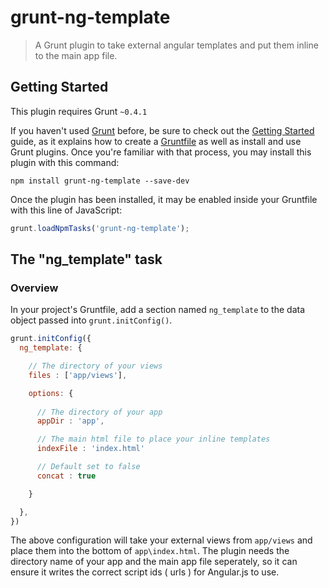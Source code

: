 # grunt-ng-template

> A Grunt plugin to take external angular templates and put them inline to the main app file.

## Getting Started
This plugin requires Grunt `~0.4.1`

If you haven't used [Grunt](http://gruntjs.com/) before, be sure to check out the [Getting Started](http://gruntjs.com/getting-started) guide, as it explains how to create a [Gruntfile](http://gruntjs.com/sample-gruntfile) as well as install and use Grunt plugins. Once you're familiar with that process, you may install this plugin with this command:

```shell
npm install grunt-ng-template --save-dev
```

Once the plugin has been installed, it may be enabled inside your Gruntfile with this line of JavaScript:

```js
grunt.loadNpmTasks('grunt-ng-template');
```

## The "ng_template" task

### Overview
In your project's Gruntfile, add a section named `ng_template` to the data object passed into `grunt.initConfig()`.

```js
grunt.initConfig({
  ng_template: {

    // The directory of your views
    files : ['app/views'],

    options: {
      
      // The directory of your app
      appDir : 'app',

      // The main html file to place your inline templates
      indexFile : 'index.html'

      // Default set to false
      concat : true

    }

  },
})
```

The above configuration will take your external views from `app/views` and place them into the bottom of `app\index.html`. The plugin needs the directory name of your app and the main app file seperately, so it can ensure it writes the correct script ids ( urls ) for Angular.js to use.